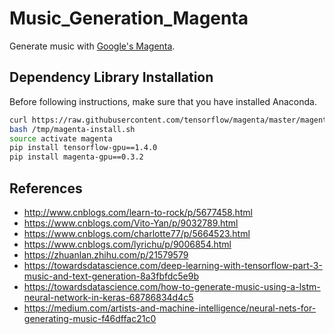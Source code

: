 # Music_Generation_Magenta
Generate music with [Google's Magenta](https://magenta.tensorflow.org/).



## Dependency Library Installation
Before following instructions, make sure that you have installed Anaconda.
```bash
curl https://raw.githubusercontent.com/tensorflow/magenta/master/magenta/tools/magenta-install.sh > /tmp/magenta-install.sh
bash /tmp/magenta-install.sh
source activate magenta
pip install tensorflow-gpu==1.4.0
pip install magenta-gpu==0.3.2
```

## References
* http://www.cnblogs.com/learn-to-rock/p/5677458.html
* https://www.cnblogs.com/Vito-Yan/p/9032789.html
* https://www.cnblogs.com/charlotte77/p/5664523.html
* https://www.cnblogs.com/lyrichu/p/9006854.html
* https://zhuanlan.zhihu.com/p/21579579
* https://towardsdatascience.com/deep-learning-with-tensorflow-part-3-music-and-text-generation-8a3fbfdc5e9b
* https://towardsdatascience.com/how-to-generate-music-using-a-lstm-neural-network-in-keras-68786834d4c5
* https://medium.com/artists-and-machine-intelligence/neural-nets-for-generating-music-f46dffac21c0
